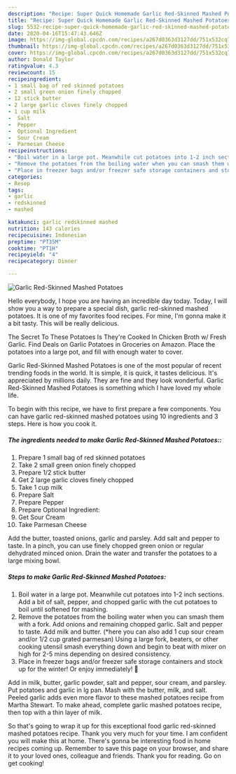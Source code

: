 ```yaml
---
description: "Recipe: Super Quick Homemade Garlic Red-Skinned Mashed Potatoes"
title: "Recipe: Super Quick Homemade Garlic Red-Skinned Mashed Potatoes"
slug: 5532-recipe-super-quick-homemade-garlic-red-skinned-mashed-potatoes
date: 2020-04-16T15:47:43.646Z
image: https://img-global.cpcdn.com/recipes/a267d0363d3127dd/751x532cq70/garlic-red-skinned-mashed-potatoes-recipe-main-photo.jpg
thumbnail: https://img-global.cpcdn.com/recipes/a267d0363d3127dd/751x532cq70/garlic-red-skinned-mashed-potatoes-recipe-main-photo.jpg
cover: https://img-global.cpcdn.com/recipes/a267d0363d3127dd/751x532cq70/garlic-red-skinned-mashed-potatoes-recipe-main-photo.jpg
author: Donald Taylor
ratingvalue: 4.3
reviewcount: 15
recipeingredient:
- 1 small bag of red skinned potatoes
- 2 small green onion finely chopped
- 12 stick butter
- 2 large garlic cloves finely chopped
- 1 cup milk
-  Salt
-  Pepper
-  Optional Ingredient
-  Sour Cream
-  Parmesan Cheese
recipeinstructions:
- "Boil water in a large pot. Meanwhile cut potatoes into 1-2 inch sections. Add a bit of salt, pepper, and chopped garlic with the cut potatoes to boil until softened for mashing."
- "Remove the potatoes from the boiling water when you can smash them with a fork. Add onions and remaining chopped garlic. Salt and pepper to taste. Add milk and butter. (*here you can also add 1 cup sour cream and/or 1/2 cup grated parmesan) Using a large fork, beaters, or other cooking utensil smash everything down and begin to beat with mixer on high for 2-5 mins depending on desired consistency."
- "Place in freezer bags and/or freezer safe storage containers and stock up for the winter! Or enjoy immediately! 👏"
categories:
- Resep
tags:
- garlic
- redskinned
- mashed

katakunci: garlic redskinned mashed
nutrition: 143 calories
recipecuisine: Indonesian
preptime: "PT35M"
cooktime: "PT1H"
recipeyield: "4"
recipecategory: Dinner

---
```



![Garlic Red-Skinned Mashed Potatoes](https://img-global.cpcdn.com/recipes/a267d0363d3127dd/751x532cq70/garlic-red-skinned-mashed-potatoes-recipe-main-photo.jpg)

Hello everybody, I hope you are having an incredible day today. Today, I will show you a way to prepare a special dish, garlic red-skinned mashed potatoes. It is one of my favorites food recipes. For mine, I'm gonna make it a bit tasty. This will be really delicious.

The Secret To These Potatoes Is They&#39;re Cooked In Chicken Broth w/ Fresh Garlic. Find Deals on Garlic Potatoes in Groceries on Amazon. Place the potatoes into a large pot, and fill with enough water to cover.

Garlic Red-Skinned Mashed Potatoes is one of the most popular of recent trending foods in the world. It is simple, it is quick, it tastes delicious. It's appreciated by millions daily. They are fine and they look wonderful. Garlic Red-Skinned Mashed Potatoes is something which I have loved my whole life.


To begin with this recipe, we have to first prepare a few components. You can have garlic red-skinned mashed potatoes using 10 ingredients and 3 steps. Here is how you cook it.

##### The ingredients needed to make Garlic Red-Skinned Mashed Potatoes::

1. Prepare 1 small bag of red skinned potatoes
1. Take 2 small green onion finely chopped
1. Prepare 1/2 stick butter
1. Get 2 large garlic cloves finely chopped
1. Take 1 cup milk
1. Prepare  Salt
1. Prepare  Pepper
1. Prepare  Optional Ingredient:
1. Get  Sour Cream
1. Take  Parmesan Cheese


Add the butter, toasted onions, garlic and parsley. Add salt and pepper to taste. In a pinch, you can use finely chopped green onion or regular dehydrated minced onion. Drain the water and transfer the potatoes to a large mixing bowl. 

##### Steps to make Garlic Red-Skinned Mashed Potatoes:

1. Boil water in a large pot. Meanwhile cut potatoes into 1-2 inch sections. Add a bit of salt, pepper, and chopped garlic with the cut potatoes to boil until softened for mashing.
1. Remove the potatoes from the boiling water when you can smash them with a fork. Add onions and remaining chopped garlic. Salt and pepper to taste. Add milk and butter. (*here you can also add 1 cup sour cream and/or 1/2 cup grated parmesan) Using a large fork, beaters, or other cooking utensil smash everything down and begin to beat with mixer on high for 2-5 mins depending on desired consistency.
1. Place in freezer bags and/or freezer safe storage containers and stock up for the winter! Or enjoy immediately! 👏


Add in milk, butter, garlic powder, salt and pepper, sour cream, and parsley. Put potatoes and garlic in lg pan. Mash with the butter, milk, and salt. Peeled garlic adds even more flavor to these mashed potatoes recipe from Martha Stewart. To make ahead, complete garlic mashed potatoes recipe, then top with a thin layer of milk. 

So that's going to wrap it up for this exceptional food garlic red-skinned mashed potatoes recipe. Thank you very much for your time. I am confident you will make this at home. There's gonna be interesting food in home recipes coming up. Remember to save this page on your browser, and share it to your loved ones, colleague and friends. Thank you for reading. Go on get cooking!
